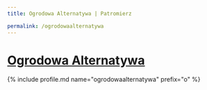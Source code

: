```yaml
---
title: Ogrodowa Alternatywa | Patromierz

permalink: /ogrodowaalternatywa
---
```


# [Ogrodowa Alternatywa](https://patronite.pl/ogrodowaalternatywa)

{% include profile.md name="ogrodowaalternatywa" prefix="o" %}
